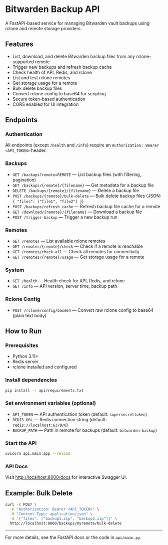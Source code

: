 # Bitwarden Backup API

A FastAPI-based service for managing Bitwarden vault backups using rclone and remote storage providers.

## Features

- List, download, and delete Bitwarden backup files from any rclone-supported remote
- Trigger new backups and refresh backup cache
- Check health of API, Redis, and rclone
- List and test rclone remotes
- Get storage usage for a remote
- Bulk delete backup files
- Convert rclone config to base64 for scripting
- Secure token-based authentication
- CORS enabled for UI integration

## Endpoints

### Authentication

All endpoints (except `/health` and `/info`) require an `Authorization: Bearer <API_TOKEN>` header.

### Backups

- `GET /backups?remote=REMOTE` — List backup files (with filtering, pagination)
- `GET /backups/{remote}/{filename}` — Get metadata for a backup file
- `DELETE /backups/{remote}/{filename}` — Delete a backup file
- `POST /backups/{remote}/bulk-delete` — Bulk delete backup files (JSON: `{ "files": ["file1", "file2"] }`)
- `POST /backups/refresh_cache` — Refresh backup file cache for a remote
- `GET /download/{remote}/{filename}` — Download a backup file
- `POST /trigger-backup` — Trigger a new backup run

### Remotes

- `GET /remotes` — List available rclone remotes
- `GET /remotes/{remote}/check` — Check if a remote is reachable
- `GET /remotes/check-all` — Check all remotes for connectivity
- `GET /remotes/{remote}/usage` — Get storage usage for a remote

### System

- `GET /health` — Health check for API, Redis, and rclone
- `GET /info` — API version, server time, backup path

### Rclone Config

- `POST /rclone/config/base64` — Convert raw rclone config to base64 (plain text body)

## How to Run

### Prerequisites

- Python 3.11+
- Redis server
- rclone installed and configured

### Install dependencies

```sh
pip install -r api/requirements.txt
```

### Set environment variables (optional)

- `API_TOKEN` — API authentication token (default: `supersecrettoken`)
- `REDIS_URL` — Redis connection string (default: `redis://localhost:6379/0`)
- `BACKUP_PATH` — Path in remote for backups (default: `bitwarden-backup`)

### Start the API

```sh
uvicorn api.main:app --reload
```

### API Docs

Visit [http://localhost:8000/docs](http://localhost:8000/docs) for interactive Swagger UI.

## Example: Bulk Delete

```sh
curl -X POST \
  -H "Authorization: Bearer <API_TOKEN>" \
  -H "Content-Type: application/json" \
  -d '{"files": ["backup1.zip", "backup2.zip"]}' \
  http://localhost:8000/backups/myremote/bulk-delete
```

---

For more details, see the FastAPI docs or the code in `api/main.py`.
